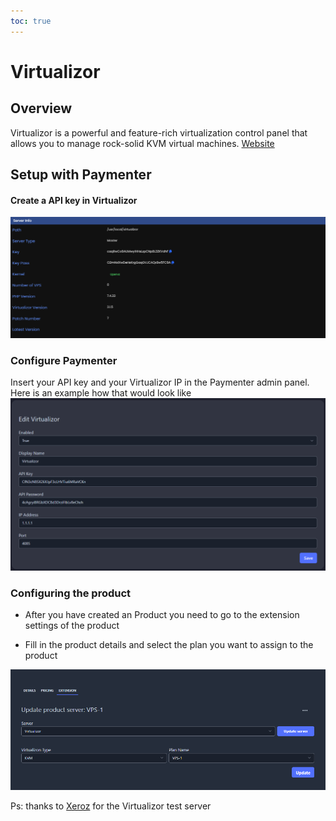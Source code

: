 ```yaml
---
toc: true
---
```

# Virtualizor 

## Overview
Virtualizor is a powerful and feature-rich virtualization control panel that allows you to manage rock-solid KVM virtual machines.
[Website](https://virtualizor.com)

## Setup with Paymenter
#### Create a API key in Virtualizor
![image](virtualizor.png)

### Configure Paymenter
Insert your API key and your Virtualizor IP in the Paymenter admin panel. Here is an example how that would look like
![image](paymenter.png)

### Configuring the product

* After you have created an Product you need to go to the extension settings of the product

* Fill in the product details and select the plan you want to assign to the product

![image](product.png)


Ps: thanks to [Xeroz](https://xeroz.tech/) for the Virtualizor test server
